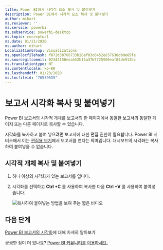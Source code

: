 ```yaml
---
title: Power BI에서 시각적 요소 복사 및 붙여넣기
description: Power BI에서 시각적 요소 복사 및 붙여넣기
author: mihart
ms.reviewer: ''
ms.service: powerbi
ms.subservice: powerbi-desktop
ms.topic: conceptual
ms.date: 01/21/2020
ms.author: mihart
LocalizationGroup: Visualizations
ms.openlocfilehash: f872d3b708733b28af83c0452e837638db0e65fe
ms.sourcegitcommit: 02342150eeab52b13a37b7725900eaf84de912bc
ms.translationtype: HT
ms.contentlocale: ko-KR
ms.lasthandoff: 01/23/2020
ms.locfileid: "76539535"
---
```

# <a name="copy-and-paste-a-report-visualization"></a>보고서 시각화 복사 및 붙여넣기
Power BI 보고서의 시각적 개체를 보고서의 한 페이지에서 동일한 보고서의 동일한 페이지 또는 다른 페이지로 복사할 수 있습니다. 

시각화를 복사하고 붙여 넣으려면 보고서에 대한 편집 권한이 필요합니다. Power BI 서비스에서 이는 [편집용 보기](../consumer/end-user-reading-view.md)에서 보고서를 연다는 의미입니다. 대시보드의 시각화는 복사하여 붙여넣을 수 없습니다.

## <a name="copy-and-paste-a-visual"></a>시각적 개체 복사 및 붙여넣기

1. 하나 이상의 시각화가 있는 보고서를 엽니다.  

2. 시각화를 선택하고 **Ctrl +C** 를 사용하여 복사한 다음 **Ctrl +V** 를 사용하여 붙여넣습니다.      

   ![복사하여 붙여넣는 방법을 보여 주는 짧은 비디오](media/power-bi-visualization-copy-paste/copypasteviznew.gif)

## <a name="next-steps"></a>다음 단계
[Power BI 보고서의 시각화](power-bi-report-visualizations.md)에 대해 자세히 알아보기

궁금한 점이 더 있나요? [Power BI 커뮤니티를 이용하세요.](https://community.powerbi.com/)


